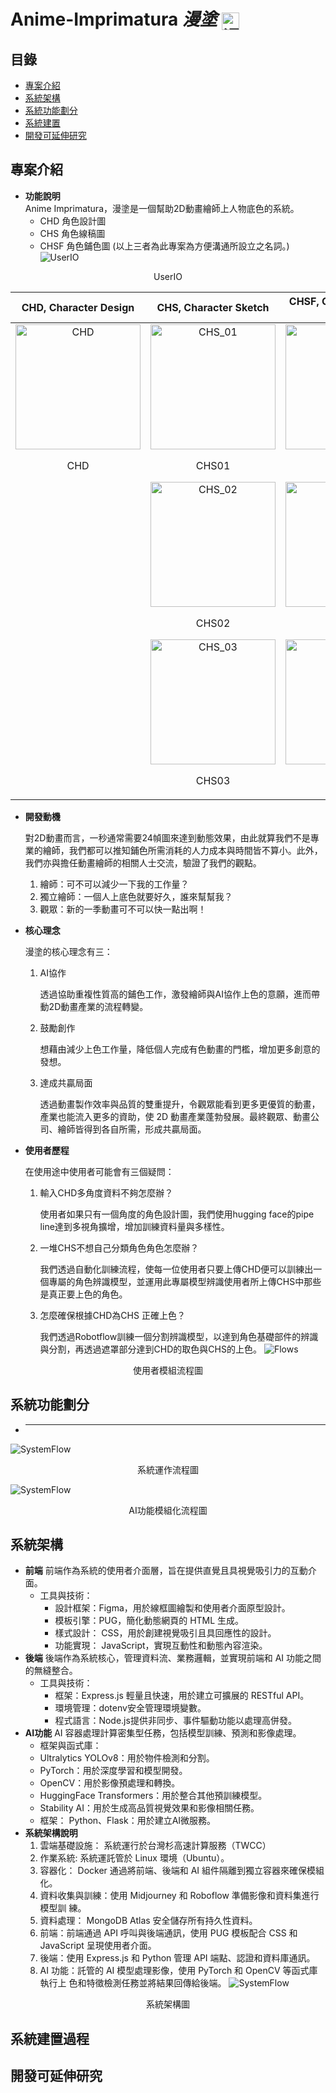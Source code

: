 # Anime-Imprimatura *漫塗* <img src="READMEimages/LOGO.png" alt="漫塗LOGO" style="height: 1em; vertical-align: middle;">
## 目錄
- [專案介紹](#專案介紹)
- [系統架構](#系統架構)
- [系統功能劃分](#系統功能劃分)
- [系統建置](#系統建置過程)
- [開發可延伸研究](#開發可延伸研究)
## 專案介紹
- **功能說明**  
    Anime Imprimatura，漫塗是一個幫助2D動畫繪師上人物底色的系統。
    - CHD 角色設計圖
    - CHS 角色線稿圖
    - CHSF 角色鋪色圖
    (以上三者為此專案為方便溝通所設立之名詞。)
![UserIO](READMEimages/UserIO.png)
<p align="center">UserIO</p>
<table>
  <thead>
    <tr>
      <th align="center">CHD, Character Design</th>
      <th colspan="3" align="center">CHS, Character Sketch</th>
      <th colspan="3" align="center">CHSF, Character Sketch Finished</th>
    </tr>
  </thead>
  <tbody>
    <tr>
      <!-- CHD 區塊 -->
      <td align="center" style="text-align: center; vertical-align: top;">
        <img src="TESTimages/Anime003/Anime003_CHD_01.png" alt="CHD" width="200" />
        <p>CHD</p>
      </td>
      <!-- CHS 區塊 -->
      <td colspan="3" align="center" style="text-align: center; vertical-align: top;">
        <img src="TESTimages/Anime003/Anime003_CHS_01.png" alt="CHS_01" width="200" />
        <p>CHS01</p>
        <img src="TESTimages/Anime003/Anime003_CHS_02.png" alt="CHS_02" width="200" />
        <p>CHS02</p>
        <img src="TESTimages/Anime003/Anime003_CHS_03.png" alt="CHS_03" width="200" />
        <p>CHS03</p>
      </td>
      <!-- CHSF 區塊 -->
      <td colspan="3" align="center" style="text-align: center; vertical-align: top;">
        <img src="TESTimages/Anime003/colored/CHSF_01_01.png" alt="CHSF_01" width="200" />
        <p>CHSF01</p>
        <img src="TESTimages/Anime003/colored/CHSF_01_02.png" alt="CHSF_02" width="200" />
        <p>CHSF02</p>
        <img src="TESTimages/Anime003/colored/CHSF_01_03.png" alt="CHSF_03" width="200" />
        <p>CHSF03</p>
      </td>
    </tr>
  </tbody>
</table>

- **開發動機**

    對2D動畫而言，一秒通常需要24幀圖來達到動態效果，由此就算我們不是專業的繪師，我們都可以推知鋪色所需消耗的人力成本與時間皆不算小。此外，我們亦與擔任動畫繪師的相關人士交流，驗證了我們的觀點。
    1. 繪師：可不可以減少一下我的工作量？
    2. 獨立繪師：一個人上底色就要好久，誰來幫幫我？
    3. 觀眾：新的一季動畫可不可以快一點出啊！
        
- **核心理念**

    漫塗的核心理念有三：
    1. AI協作

        透過協助重複性質高的鋪色工作，激發繪師與AI協作上色的意願，進而帶動2D動畫產業的流程轉變。
    2. 鼓勵創作

        想藉由減少上色工作量，降低個人完成有色動畫的門檻，增加更多創意的發想。
    3. 達成共贏局面

        透過動畫製作效率與品質的雙重提升，令觀眾能看到更多更優質的動畫，產業也能流入更多的資助，使 2D 動畫產業蓬勃發展。最終觀眾、動畫公司、繪師皆得到各自所需，形成共贏局面。 
- **使用者歷程**

    在使用途中使用者可能會有三個疑問：
    1. 輸入CHD多角度資料不夠怎麼辦？

        使用者如果只有一個角度的角色設計圖，我們使用hugging face的pipe line達到多視角擴增，增加訓練資料量與多樣性。
    2. 一堆CHS不想自己分類角色角色怎麼辦？

        我們透過自動化訓練流程，使每一位使用者只要上傳CHD便可以訓練出一個專屬的角色辨識模型，並運用此專屬模型辨識使用者所上傳CHS中那些是真正要上色的角色。
    3. 怎麼確保根據CHD為CHS 正確上色？

        我們透過Robotflow訓練一個分割辨識模型，以達到角色基礎部件的辨識與分割，再透過遮罩部分達到CHD的取色與CHS的上色。
![Flows](READMEimages/Flows.png)
<p align="center">使用者模組流程圖</p>

## 系統功能劃分
- **** 
![SystemFlow](READMEimages/SystemFlow.png)
<p align="center">系統運作流程圖</p>

![SystemFlow](READMEimages/AIFunctionModule.png)
<p align="center">AI功能模組化流程圖</p>

## 系統架構
- **前端**
    前端作為系統的使用者介面層，旨在提供直覺且具視覺吸引力的互動介面。 
    - 工具與技術：
        - 設計框架：Figma，用於線框圖繪製和使用者介面原型設計。
        - 模板引擎：PUG，簡化動態網頁的 HTML 生成。
        - 樣式設計： CSS，用於創建視覺吸引且具回應性的設計。
        - 功能實現： JavaScript，實現互動性和動態內容渲染。
- **後端**
    後端作為系統核心，管理資料流、業務邏輯，並實現前端和 AI 功能之間的無縫整合。
    - 工具與技術：
        - 框架：Express.js 輕量且快速，用於建立可擴展的 RESTful API。
        - 環境管理：dotenv安全管理環境變數。
        - 程式語言：Node.js提供非同步、事件驅動功能以處理高併發。
- **AI功能**
    AI 容器處理計算密集型任務，包括模型訓練、預測和影像處理。 
    - 框架與函式庫：
    - Ultralytics YOLOv8：用於物件檢測和分割。
    - PyTorch：用於深度學習和模型開發。
    - OpenCV：用於影像預處理和轉換。
    - HuggingFace Transformers：用於整合其他預訓練模型。
    - Stability AI：用於生成高品質視覺效果和影像相關任務。
    - 框架： Python、Flask：用於建立AI微服務。
- **系統架構說明**
    1. 雲端基礎設施： 系統運行於台灣杉高速計算服務（TWCC） 
    2. 作業系統: 系統運託管於 Linux 環境（Ubuntu）。 
    3. 容器化： Docker 通過將前端、後端和 AI 組件隔離到獨立容器來確保模組化。 
    4. 資料收集與訓練：使用 Midjourney 和 Roboflow 準備影像和資料集進行模型訓
    練。 
    5. 資料處理： MongoDB Atlas 安全儲存所有持久性資料。 
    6. 前端：前端通過 API 呼叫與後端通訊，使用 PUG 模板配合 CSS 和 JavaScript 
    呈現使用者介面。 
    7. 後端：使用 Express.js 和 Python 管理 API 端點、認證和資料庫通訊。 
    8. AI 功能：託管的 AI 模型處理影像，使用 PyTorch 和 OpenCV 等函式庫執行上
    色和特徵檢測任務並將結果回傳給後端。
![SystemFlow](READMEimages/SystemFrame.png)
<p align="center">系統架構圖</p>

## 系統建置過程
## 開發可延伸研究